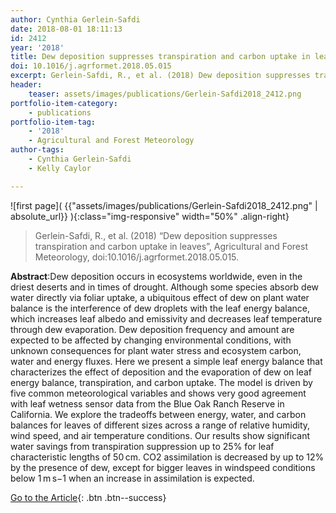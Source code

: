 ```yaml
---
author: Cynthia Gerlein-Safdi
date: 2018-08-01 18:11:13
id: 2412
year: '2018'
title: Dew deposition suppresses transpiration and carbon uptake in leaves
doi: 10.1016/j.agrformet.2018.05.015
excerpt: Gerlein-Safdi, R., et al. (2018) Dew deposition suppresses transpiration and carbon uptake in leaves, Agricultural and Forest Meteorology, doi:10.1016/j.agrformet.2018.05.015
header:
    teaser: assets/images/publications/Gerlein-Safdi2018_2412.png
portfolio-item-category:
    - publications
portfolio-item-tag:
    - '2018'
    - Agricultural and Forest Meteorology
author-tags:
    - Cynthia Gerlein-Safdi
    - Kelly Caylor

---
```


![first page]( {{"assets/images/publications/Gerlein-Safdi2018_2412.png" | absolute_url}} ){:class="img-responsive" width="50%" .align-right}


> Gerlein-Safdi, R., et al. (2018) “Dew deposition suppresses transpiration and carbon uptake in leaves”, Agricultural and Forest Meteorology, doi:10.1016/j.agrformet.2018.05.015.


**Abstract**:Dew deposition occurs in ecosystems worldwide, even in the driest deserts and in times of drought. Although some species absorb dew water directly via foliar uptake, a ubiquitous effect of dew on plant water balance is the interference of dew droplets with the leaf energy balance, which increases leaf albedo and emissivity and decreases leaf temperature through dew evaporation. Dew deposition frequency and amount are expected to be affected by changing environmental conditions, with unknown consequences for plant water stress and ecosystem carbon, water and energy fluxes. Here we present a simple leaf energy balance that characterizes the effect of deposition and the evaporation of dew on leaf energy balance, transpiration, and carbon uptake. The model is driven by five common meteorological variables and shows very good agreement with leaf wetness sensor data from the Blue Oak Ranch Reserve in California. We explore the tradeoffs between energy, water, and carbon balances for leaves of different sizes across a range of relative humidity, wind speed, and air temperature conditions. Our results show significant water savings from transpiration suppression up to 25% for leaf characteristic lengths of 50 cm. CO2 assimilation is decreased by up to 12% by the presence of dew, except for bigger leaves in windspeed conditions below 1 m s−1 when an increase in assimilation is expected.



[Go to the Article](https://www.sciencedirect.com/science/article/pii/S0168192318301679){: .btn .btn--success}